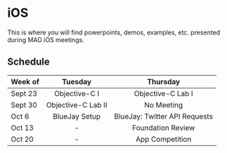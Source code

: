 iOS
============
This is where you will find powerpoints, demos, examples, etc. presented during MAD iOS meetings.


Schedule
------------

Week of| Tuesday       | Thursday           |
-------|:-------------:|:-----------------: |
Sept 23| Objective-C I | Objective-C Lab I  |
Sept 30| Objective-C Lab II | No Meeting    |
Oct 6  | BlueJay Setup | BlueJay: Twitter API Requests |
Oct 13 | - | Foundation Review |
Oct 20 | - | App Competition |
